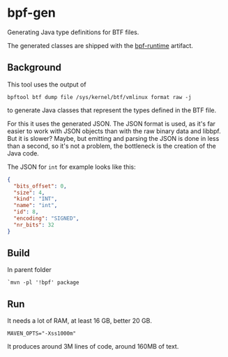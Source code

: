 bpf-gen
=======

Generating Java type definitions for BTF files.

The generated classes are shipped with the [bpf-runtime](../bpf-runtime) artifact.

Background
----------
This tool uses the output of
```
bpftool btf dump file /sys/kernel/btf/vmlinux format raw -j 
```
to generate Java classes that represent the types defined in the BTF file.

For this it uses the generated JSON. The JSON format is used, as it's far
easier to work with JSON objects than with the raw binary data and libbpf.
But it is slower? Maybe, but emitting and parsing the JSON is done in less than
a second, so it's not a problem, the bottleneck is the creation of the Java code.

The JSON for `int` for example looks like this:
```json
{
  "bits_offset": 0,
  "size": 4,
  "kind": "INT",
  "name": "int",
  "id": 8,
  "encoding": "SIGNED",
  "nr_bits": 32
}
```

Build
-----
In parent folder

```shell
`mvn -pl '!bpf' package
````

Run
---
It needs a lot of RAM, at least 16 GB, better 20 GB.

```shell
MAVEN_OPTS="-Xss1000m"
```

It produces around 3M lines of code, around 160MB of text.